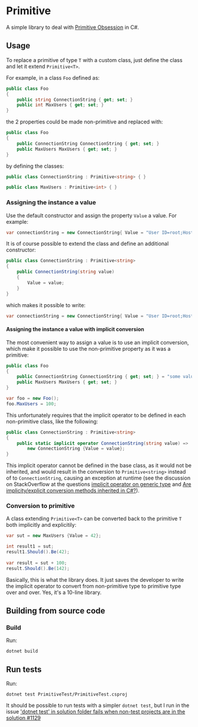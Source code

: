 Primitive
=========
A simple library to deal with [Primitive Obsession](http://wiki.c2.com/?PrimitiveObsession) in C#.

## Usage
To replace a primitive of type `T` with a custom class, just define the class and let it extend `Primitive<T>`.

For example, in a class `Foo` defined as:

```csharp
public class Foo
{
    public string ConnectionString { get; set; }
    public int MaxUsers { get; set; }
}
```

the 2 properties could be made non-primitive and replaced with:

```csharp
public class Foo
{
    public ConnectionString ConnectionString { get; set; }
    public MaxUsers MaxUsers { get; set; }
}
```

by defining the classes:

```csharp
public class ConnectionString : Primitive<string> { }

public class MaxUsers : Primitive<int> { }
```

### Assigning the instance a value
Use the default constructor and assign the property `Value` a value. For example:

```csharp
var connectionString = new ConnectionString{ Value = "User ID=root;Host=localhost;Port=5432" };
```
It is of course possible to extend the class and define an additional constructor:

```csharp
public class ConnectionString : Primitive<string>
{
    public ConnectionString(string value)
    {
        Value = value;
    }
}
```

which makes it possible to write:

```csharp
var connectionString = new ConnectionString{ Value = "User ID=root;Host=localhost;Port=5432" };
```
#### Assigning the instance a value with implicit conversion
The most convenient way to assign a value is to use an implicit conversion, which make it possible to use the non-primitive property as it was a primitive:

```csharp
public class Foo
{
    public ConnectionString ConnectionString { get; set; } = "some value";
    public MaxUsers MaxUsers { get; set; }
}

var foo = new Foo();
foo.MaxUsers = 100;
```

This unfortunately requires that the implicit operator to be defined in each non-primitive class, like the following:


```csharp
public class ConnectionString : Primitive<string>
{
    public static implicit operator ConnectionString(string value) =>
        new ConnectionString {Value = value};
}
```

This implicit operator cannot be defined in the base class, as it would not be inherited, and would result in the conversion to `Primitive<string>` instead of to `ConnectionString`, causing an exception at runtime (see the discussion on StackOverflow at the questions [implicit operator on generic type](https://stackoverflow.com/questions/3823145/implicit-operator-on-generic-types) and [Are implicity/explicit conversion methods inherited in C#?](https://stackoverflow.com/questions/967630/are-implicity-explicit-conversion-methods-inherited-in-c)).


### Conversion to primitive
A class extending `Primitive<T>` can be converted back to the primitive `T` both implicitly and explicitily:

```csharp
var sut = new MaxUsers {Value = 42};

int result1 = sut;
result1.Should().Be(42);
            
var result = sut + 100;
result.Should().Be(142);
```

Basically, this is what the library does. It just saves the developer to write the implicit operator to convert from non-primitive type to primitive type over and over. Yes, it's a 10-line library.


## Building from source code
### Build
Run:

```
dotnet build
```

## Run tests
Run:

```
dotnet test PrimitiveTest/PrimitiveTest.csproj
```

It should be possible to run tests with a simpler `dotnet test`, but I run in the issue ['dotnet test' in solution folder fails when non-test projects are in the solution #1129](http://wiki.c2.com/?PrimitiveObsession)
